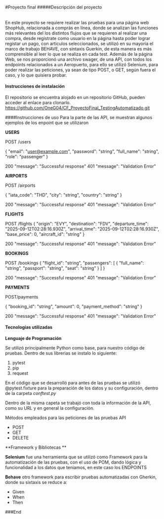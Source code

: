 #Proyecto final
#####Descripción del proyecto 

###### 
En este proyecto se requiere realizar las pruebas para una página web ShopHub, 	relacionada a comprás en línea, donde se analizan las funciones más relevantes del los distintos flujos que se requieren al realizar una compra, desde registrate como usuario en la página hasta poder lograr registar un pago, con articulos seleccionados,  se utilizó en su mayoría el marco de trabajo BEHAVE, con sintaxis Guerkin, de esta manera es más comprensible al leer lo que se realiza en cada test. Además de la página Web, se nos proporcionó una archivo swager, de una API, con todos los endpoints relacionados a un Aeropuerto, para ello se utilizó Selenium, para poder realizar las peticiones, ya sean de tipo POST, o GET, según fuera el caso, y lo que quisiera probar. 

#### Instrucciones de instalación 

El repositorio se encuentra alojado en un repositorio  GitHub, pueden acceder al enlace para clonarlo.
https://github.com/OneG04/CF_ProyectoFinal_TestingAutomatizado.git 

####Instrucciones de uso
Para la parte de las API, se muestran algunos ejemplos de los enpoint que se utilizaron 

**USERS**

POST /users

{
  "email": "user@example.com",
  "password": "string",
  "full_name": "string",
  "role": "passenger"
}

200 "message": "Successful response"
401 "message": "Validation Error" 

**AIRPORTS**

POST /airports

{
  "iata_code": "THD",
  "city": "string",
  "country": "string"
}

200 "message": "Successful response"
401 "message": "Validation Error" 

**FLIGHTS** 

POST /flights
{
  "origin": "EVY",
  "destination": "FDV",
  "departure_time": "2025-09-12T02:28:16.930Z",
  "arrival_time": "2025-09-12T02:28:16.930Z",
  "base_price": 0,
  "aircraft_id": "string"
}

200 "message": "Successful response"
401 "message": "Validation Error" 


**BOOKINGS** 

POST /bookings 
{
  "flight_id": "string",
  "passengers": [
    {
      "full_name": "string",
      "passport": "string",
      "seat": "string"
    }
  ]
}

200 "message": "Successful response"
401 "message": "Validation Error" 

**PAYMENTS** 

POST/payments 

{
  "booking_id": "string",
  "amount": 0,
  "payment_method": "string"
}

200 "message": "Successful response"
401 "message": "Validation Error" 

#### Tecnologías utilizadas 

**Lenguaje de Programación**

Se utilizó principalmente Python como base, para nuestro código de pruebas. 
Dentro de sus librerias se instalo lo siguiente: 
1. pytest
1. pip
1. request

En el código que se desarrolló para antes de las pruebas se utilizó @pytest.fixture para la preparación de los datos y su configuración, dentro de la carpeta *conftest.py*

Dentro de la misma capeta se trabajó con toda la información de la API, como su URL y en general la configuración. 

Métodos empleados para las peticiones de las pruebas API 

- POST
- GET
- DELETE

**Framework y Bibliotecas **

**Selenium** fue una herramienta que se utilizó como Framework para la automatización de las pruebas, con el uso de POM, dando lógica y funcionalidad a los datos que teniamos, en este caso los ENDPOINTS

**Behave** otro framework para escribir pruebas automatizadas con Gherkin, donde su sixtaxis se reduce a:
- Given
- When 
- Then













###End
